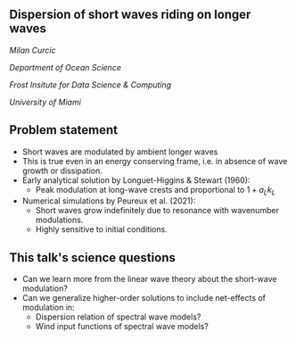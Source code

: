 <section>

# Dispersion of short waves riding on longer waves

_Milan Curcic_


_Department of Ocean Science_

_Frost Insitute for Data Science & Computing_

_University of Miami_

</section>


<section>

## Problem statement

* Short waves are modulated by ambient longer waves
* This is true even in an energy conserving frame, i.e. in absence of wave growth or dissipation.
* Early analytical solution by Longuet-Higgins & Stewart (1960):
  - Peak modulation at long-wave crests and proportional to $1 + a_L k_L$
* Numerical simulations by Peureux et al. (2021):
  - Short waves grow indefinitely due to resonance with wavenumber modulations.
  - Highly sensitive to initial conditions.
</section>


<section>

## This talk's science questions

* Can we learn more from the linear wave theory about the short-wave modulation?
* Can we generalize higher-order solutions to include net-effects of modulation in:
  - Dispersion relation of spectral wave models?
  - Wind input functions of spectral wave models?
</section>